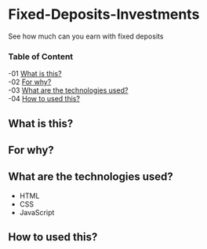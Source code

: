 # Fixed-Deposits-Investments
See how much can you earn with fixed deposits

### Table of Content
-01 [What is this?](#What)</br>
-02 [For why?](#why)</br>
-03 [What are the technologies used?](#technologies)</br>
-04 [How to used this?](#How)</br>


## What is this?<a name="What"/>


## For why?<a name="why"/>

## What are the technologies used?<a name="technologies"/>
- HTML
- CSS
- JavaScript

## How to used this?<a name="How"/>
